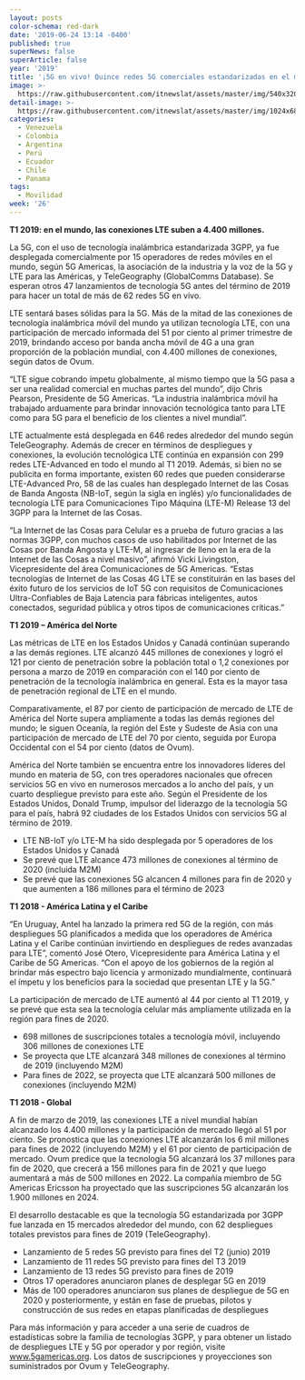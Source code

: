 ```yaml
---
layout: posts
color-schema: red-dark
date: '2019-06-24 13:14 -0400'
published: true
superNews: false
superArticle: false
year: '2019'
title: '¡5G en vivo! Quince redes 5G comerciales estandarizadas en el mundo '
image: >-
  https://raw.githubusercontent.com/itnewslat/assets/master/img/540x320/Tecnologia-5G-p.jpg
detail-image: >-
  https://raw.githubusercontent.com/itnewslat/assets/master/img/1024x680/Tecnologia-5G-g.jpg
categories:
  - Venezuela
  - Colombia
  - Argentina
  - Perú
  - Ecuador
  - Chile
  - Panama
tags:
  - Movilidad
week: '26'
---
```

**T1 2019: en el mundo, las conexiones LTE suben a 4.400 millones.**

La 5G, con el uso de tecnología inalámbrica estandarizada 3GPP, ya fue desplegada comercialmente por 15 operadores de redes móviles en el mundo, según 5G Americas, la asociación de la industria y la voz de la 5G y LTE para las Américas, y TeleGeography (GlobalComms Database).  Se esperan otros 47 lanzamientos de tecnología 5G antes del término de 2019 para hacer un total de más de 62 redes 5G en vivo.
 
LTE sentará bases sólidas para la 5G. Más de la mitad de las conexiones de tecnología inalámbrica móvil del mundo ya utilizan tecnología LTE, con una participación de mercado informada del 51 por ciento al primer trimestre de 2019, brindando acceso por banda ancha móvil de 4G a una gran proporción de la población mundial, con 4.400 millones de conexiones, según datos de Ovum.
 
“LTE sigue cobrando ímpetu globalmente, al mismo tiempo que la 5G pasa a ser una realidad comercial en muchas partes del mundo”, dijo Chris Pearson, Presidente de 5G Americas. “La industria inalámbrica móvil ha trabajado arduamente para brindar innovación tecnológica tanto para LTE como para 5G para el beneficio de los clientes a nivel mundial”.
 
LTE actualmente está desplegada en 646 redes alrededor del mundo según TeleGeography. Además de crecer en términos de despliegues y conexiones, la evolución tecnológica LTE continúa en expansión con 299 redes LTE-Advanced en todo el mundo al T1 2019. Además, si bien no se publicita en forma importante, existen 60 redes que pueden considerarse LTE-Advanced Pro, 58 de las cuales han desplegado Internet de las Cosas de Banda Angosta (NB-IoT, según la sigla en inglés) y/o funcionalidades de tecnología LTE para Comunicaciones Tipo Máquina (LTE-M) Release 13 del 3GPP para la Internet de las Cosas.
 
“La Internet de las Cosas para Celular es a prueba de futuro gracias a las normas 3GPP, con muchos casos de uso habilitados por Internet de las Cosas por Banda Angosta y LTE-M, al ingresar de lleno en la era de la Internet de las Cosas a nivel masivo”, afirmó Vicki Livingston, Vicepresidente del área Comunicaciones de 5G Americas. “Estas tecnologías de Internet de las Cosas 4G LTE se constituirán en las bases del éxito futuro de los servicios de IoT 5G con requisitos de Comunicaciones Ultra-Confiables de Baja Latencia para fábricas inteligentes, autos conectados, seguridad pública y otros tipos de comunicaciones críticas.”
 
**T1 2019 – América del Norte**
 
Las métricas de LTE en los Estados Unidos y Canadá continúan superando a las demás regiones. LTE alcanzó 445 millones de conexiones y logró el 121 por ciento de penetración sobre la población total o 1,2 conexiones por persona a marzo de 2019 en comparación con el 140 por ciento de penetración de la tecnología inalámbrica en general. Esta es la mayor tasa de penetración regional de LTE en el mundo.
 
Comparativamente, el 87 por ciento de participación de mercado de LTE de América del Norte supera ampliamente a todas las demás regiones del mundo; le siguen Oceanía, la región del Este y Sudeste de Asia con una participación de mercado de LTE del 70 por ciento, seguida por Europa Occidental con el 54 por ciento (datos de Ovum).
 
América del Norte también se encuentra entre los innovadores líderes del mundo en materia de 5G, con tres operadores nacionales que ofrecen servicios 5G en vivo en numerosos mercados a lo ancho del país, y un cuarto despliegue previsto para este año. Según el Presidente de los Estados Unidos, Donald Trump, impulsor del liderazgo de la tecnología 5G para el país, habrá 92 ciudades de los Estados Unidos con servicios 5G al término de 2019.
  
- LTE NB-IoT y/o LTE-M ha sido desplegada por 5 operadores de los Estados Unidos y Canadá
- Se prevé que LTE alcance 473 millones de conexiones al término de 2020 (incluida M2M)
- Se prevé que las conexiones 5G alcancen 4 millones para fin de 2020 y que aumenten a 186 millones para el término de 2023

**T1 2018 - América Latina y el Caribe**
 
 “En Uruguay, Antel ha lanzado la primera red 5G de la región, con más despliegues 5G planificados a medida que los operadores de América Latina y el Caribe continúan invirtiendo en despliegues de redes avanzadas para LTE”, comentó José Otero, Vicepresidente para América Latina y el Caribe de 5G Americas. “Con el apoyo de los gobiernos de la región al brindar más espectro bajo licencia y armonizado mundialmente, continuará el ímpetu y los beneficios para la sociedad que presentan LTE y la 5G.”
 
La participación de mercado de LTE aumentó al 44 por ciento al T1 2019, y se prevé que esta sea la tecnología celular más ampliamente utilizada en la región para fines de 2020. 
  
- 698 millones de suscripciones totales a tecnología móvil, incluyendo 306 millones de conexiones LTE
- Se proyecta que LTE alcanzará 348 millones de conexiones al término de 2019 (incluyendo M2M)
- Para fines de 2022, se proyecta que LTE alcanzará 500 millones de conexiones (incluyendo M2M)
 
**T1 2018 - Global**
 
A fin de marzo de 2019, las conexiones LTE a nivel mundial habían alcanzado los 4.400 millones y la participación de mercado llegó al 51 por ciento. Se pronostica que las conexiones LTE alcanzarán los 6 mil millones para fines de 2022 (incluyendo M2M) y el 61 por ciento de participación de mercado. Ovum predice que la tecnología 5G alcanzará los 37 millones para fin de 2020, que crecerá a 156 millones para fin de 2021 y que luego aumentará a más de 500 millones en 2022. La compañía miembro de 5G Americas Ericsson ha proyectado que las suscripciones 5G alcanzarán los 1.900 millones en 2024.
 
El desarrollo destacable es que la tecnología 5G estandarizada por 3GPP fue lanzada en 15 mercados alrededor del mundo, con 62 despliegues totales previstos para fines de 2019 (TeleGeography).
  
- Lanzamiento de 5 redes 5G previsto para fines del T2 (junio) 2019
- Lanzamiento de 11 redes 5G previsto para fines del T3 2019
- Lanzamiento de 13 redes 5G previsto para fines de 2019
- Otros 17 operadores anunciaron planes de desplegar 5G en 2019
- Más de 100 operadores anunciaron sus planes de despliegue de 5G en 2020 y posteriormente, y están en fase de pruebas, pilotos y construcción de sus redes en etapas planificadas de despliegues
 
Para más información y para acceder a una serie de cuadros de estadísticas sobre la familia de tecnologías 3GPP, y para obtener un listado de despliegues LTE y 5G por operador y por región, visite www.5gamericas.org. Los datos de suscripciones y proyecciones son suministrados por Ovum y TeleGeography.